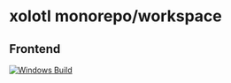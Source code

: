 # xolotl monorepo/workspace
## Frontend
[![Windows Build](https://github.com/Crinfarr/xolotl-frontend/actions/workflows/build-win.yml/badge.svg)](https://github.com/Crinfarr/xolotl-frontend/actions/workflows/build-win.yml)